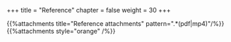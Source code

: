 +++
title = "Reference"
chapter = false
weight = 30
+++

{{%attachments title="Reference attachments" pattern=".*(pdf|mp4)"/%}}
{{%attachments style="orange" /%}}

